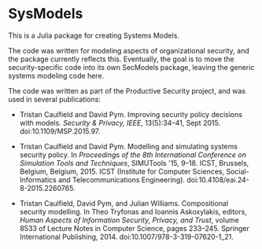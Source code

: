 # SysModels

This is a Julia package for creating Systems Models.

The code was written for modeling aspects of organizational security, and the
package currently reflects this.  Eventually, the goal is to move the
security-specific code into its own SecModels package, leaving the generic systems
modeling code here.

The code was written as part of the Productive Security project, and was used
in several publications:

* Tristan Caulfield and David Pym. Improving security policy decisions with models. _Security & Privacy, IEEE_, 13(5):34–41, Sept 2015. doi:10.1109/MSP.2015.97.

* Tristan Caulfield and David Pym. Modelling and simulating systems security policy. In _Proceedings of the 8th International Conference on Simulation Tools and Techniques_, SIMUTools '15, 9–18. ICST, Brussels, Belgium, Belgium, 2015. ICST (Institute for Computer Sciences, Social-Informatics and Telecommunications Engineering). doi:10.4108/eai.24-8-2015.2260765.

* Tristan Caulfield, David Pym, and Julian Williams. Compositional security modelling. In Theo Tryfonas and Ioannis Askoxylakis, editors, _Human Aspects of Information Security, Privacy, and Trust_, volume 8533 of Lecture Notes in Computer Science, pages 233–245. Springer International Publishing, 2014. doi:10.1007/978-3-319-07620-1_21.

